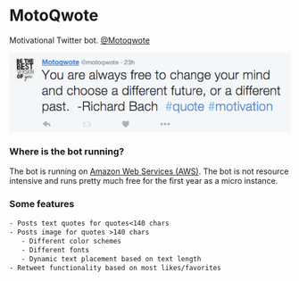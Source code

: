 # MotoQwote 

Motivational Twitter bot. [@Motoqwote](http://twitter.com/motoqwote)

![alt tag](textquote.png)

### Where is the bot running?

The bot is running on [Amazon Web Services (AWS)](https://aws.amazon.com/). The bot is not resource intensive and runs pretty much free for the first year as a micro instance.

### Some features
```
- Posts text quotes for quotes<140 chars
- Posts image for quotes >140 chars
   - Different color schemes
   - Different fonts
   - Dynamic text placement based on text length
- Retweet functionality based on most likes/favorites
```
